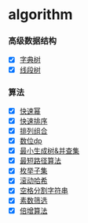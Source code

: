 # algorithm

### 高级数据结构

- [x] [字典树](https://github.com/YakultGo/algorithm/blob/main/%E5%AD%97%E5%85%B8%E6%A0%91.md) 
- [x] [线段树](https://github.com/YakultGo/algorithm/blob/main/%E7%BA%BF%E6%AE%B5%E6%A0%91.md)

### 算法

- [x] [快速幂](https://github.com/YakultGo/algorithm/blob/main/%E5%BF%AB%E9%80%9F%E5%B9%82.md)
- [x] [快速排序](https://github.com/YakultGo/algorithm/blob/main/%E5%BF%AB%E9%80%9F%E6%8E%92%E5%BA%8F.md)
- [x] [排列组合](https://github.com/YakultGo/algorithm/blob/main/%E6%8E%92%E5%88%97%E7%BB%84%E5%90%88.md)
- [x] [数位dp](https://github.com/YakultGo/algorithm/blob/main/%E6%95%B0%E4%BD%8Ddp.md)
- [x] [最小生成树&并查集](https://github.com/YakultGo/algorithm/blob/main/%E6%9C%80%E5%B0%8F%E7%94%9F%E6%88%90%E6%A0%91%26%E5%B9%B6%E6%9F%A5%E9%9B%86.md)
- [x] [最短路径算法](https://github.com/YakultGo/algorithm/blob/main/%E6%9C%80%E7%9F%AD%E8%B7%AF%E5%BE%84%E7%AE%97%E6%B3%95.md)
- [x] [枚举子集](https://github.com/YakultGo/algorithm/blob/main/%E6%9E%9A%E4%B8%BE%E5%AD%90%E9%9B%86.md)
- [x] [滚动哈希](https://github.com/YakultGo/algorithm/blob/main/%E6%BB%9A%E5%8A%A8%E5%93%88%E5%B8%8C.md)
- [x] [空格分割字符串](https://github.com/YakultGo/algorithm/blob/main/%E7%A9%BA%E6%A0%BC%E5%88%86%E5%89%B2%E5%AD%97%E7%AC%A6%E4%B8%B2.md)
- [x] [素数筛选](https://github.com/YakultGo/algorithm/blob/main/%E7%B4%A0%E6%95%B0%E7%AD%9B%E9%80%89.md)
- [x] [倍增算法](https://github.com/YakultGo/algorithm/blob/main/%E5%80%8D%E5%A2%9E%E7%AE%97%E6%B3%95.md)

